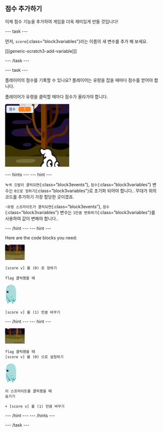 ## 점수 추가하기

이제 점수 기능을 추가하여 게임을 더욱 재미있게 만들 것입니다!

\--- task \---

먼저, `score`{:class="block3variables"}라는 이름의 새 변수를 추가 해 보세요.

[[[generic-scratch3-add-variable]]]

\--- /task \---

\--- task \---

플레이어의 점수를 기록할 수 있나요? 플레이어는 유령을 잡을 때마다 점수를 얻어야 합니다.

플레이어가 유령을 클릭할 때마다 점수가 올라가야 합니다.

![점수 올리기](images/ghost-score-test.png)

\--- hints \--- \--- hint \---

`녹색 깃발이 클릭되면`{:class=”block3events”}, `점수`{:class=”block3variables”} 변수는 `0으로 정하기`{:class=”block3variables"}로 초기화 되어야 합니다.. 무대가 위의 코드를 추가하기 가장 합당한 곳이겠죠.

-`유령 스프라이트가 클릭되면`{:class=”block3events”}, `점수`{:class=”block3variables”} 변수는 `1만큼 변화하기`{:class=”block3variables"}를 사용하여 값이 변해야 합니다..

\--- /hint \--- \--- hint \---

Here are the code blocks you need:

![백드롭 아이콘](images/ghost-backdrop.png)

```blocks3
[score v] 를 (0) 로 정하기

flag 클릭했을 때
```

![유령 스프라이트](images/ghost-sprite.png)

```blocks3
[score v] 를 (1) 만큼 바꾸기
```

\--- /hint \--- \--- hint \---

![백드롭 아이콘](images/ghost-backdrop.png)

```blocks3
flag 클릭했을 때
[score v] 를 (0) 으로 설정하기
```

![유령 스프라이트](images/ghost-sprite.png)

```blocks3
이 스프라이트를 클릭했을 때
숨기기

+ [score v] 를 (1) 만큼 바꾸기
```

\--- /hint \--- \--- /hints \---

\--- /task \---